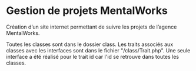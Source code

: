 # Gestion de projets MentalWorks
Création d’un site internet permettant de
suivre les projets de l’agence MentalWorks.

Toutes les classes sont dans le dossier class.
Les traits associés aux classes avec les interfaces sont dans le fichier "/class/Trait.php".
Une seule interface a été réalisé pour le trait id car l'id se retrouve dans toutes les classes.
